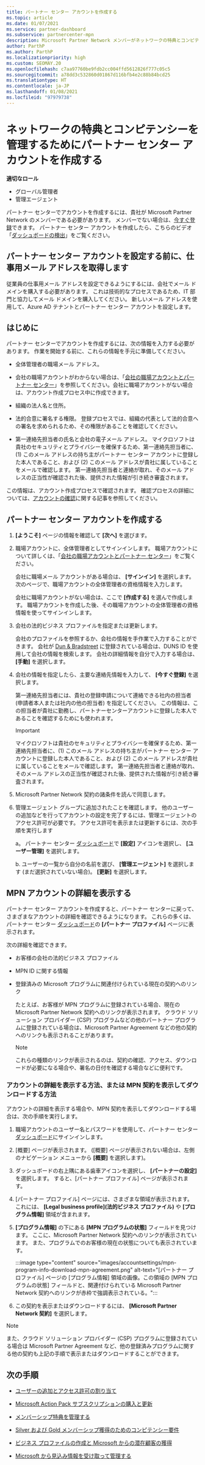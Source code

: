 ```yaml
---
title: パートナー センター アカウントを作成する
ms.topic: article
ms.date: 01/07/2021
ms.service: partner-dashboard
ms.subservice: partnercenter-mpn
description: Microsoft Partner Network メンバーがネットワークの特典とコンピテンシーを管理するためにパートナー センター アカウントを作成する方法について説明します。
author: ParthP
ms.author: ParthP
ms.localizationpriority: high
ms.custom: SEOMAY.20
ms.openlocfilehash: c7aa97760be9fdb2cc004ffd5612826f777c05c5
ms.sourcegitcommit: a78dd3c532860d01867d116bfb4e2c88b84bcd25
ms.translationtype: HT
ms.contentlocale: ja-JP
ms.lasthandoff: 01/08/2021
ms.locfileid: "97979738"
---
```

# <a name="create-a-partner-center-account-to-manage-network-benefits-and-competencies"></a>ネットワークの特典とコンピテンシーを管理するためにパートナー センター アカウントを作成する

**適切なロール**

- グローバル管理者
- 管理エージェント

パートナー センターでアカウントを作成するには、貴社が Microsoft Partner Network のメンバーである必要があります。 メンバーでない場合は、[今すぐ登録](https://partner.microsoft.com/commercial#)できます。 パートナー センター アカウントを作成したら、こちらのビデオ「[ダッシュボードの検出](https://vimeo.com/290338211)」をご覧ください。

## <a name="get-a-work-email-address-before-setting-up-a-partner-center-account"></a>パートナー センター アカウントを設定する前に、仕事用メール アドレスを取得します

従業員の仕事用メール アドレスを設定できるようにするには、会社でメール ドメインを購入する必要があります。 これは技術的なプロセスであるため、IT 部門と協力してメール ドメインを購入してください。 新しいメール アドレスを使用して、Azure AD テナントとパートナー センター アカウントを設定します。

## <a name="get-started"></a>はじめに

パートナー センターでアカウントを作成するには、次の情報を入力する必要があります。 作業を開始する前に、これらの情報を手元に準備してください。

- 全体管理者の職場メール アドレス。

- 会社の職場アカウントがわからない場合は、「[会社の職場アカウントとパートナー センター](azure-active-directory-tenants-and-partner-center.md)」を参照してください。会社に職場アカウントがない場合は、アカウント作成プロセス中に作成できます。 

- 組織の法人名と住所。  

- 法的合意に署名する権限。 登録プロセスでは、組織の代表として法的合意への署名を求められるため、その権限があることを確認してください。

- 第一連絡先担当者の氏名と会社の電子メール アドレス。 マイクロソフトは貴社のセキュリティとプライバシーを確保するため、第一連絡先担当者に、(1) このメール アドレスの持ち主がパートナー センター アカウントに登録した本人であること、および (2) このメール アドレスが貴社に属していることをメールで確認します。 第一連絡先担当者と連絡が取れ、そのメール アドレスの正当性が確認された後、提供された情報が引き続き審査されます。

この情報は、アカウント作成プロセスで確認されます。 確認プロセスの詳細については、[アカウントの確認](verification-responses.md)に関する記事を参照してください。
 
## <a name="create-a-partner-center-account"></a>パートナー センター アカウントを作成する

1.  **[ようこそ]** ページの情報を確認して **[次へ]** を選びます。

2.  職場アカウントに、全体管理者としてサインインします。 職場アカウントについて詳しくは、「[会社の職場アカウントとパートナー センター](azure-active-directory-tenants-and-partner-center.md)」をご覧ください。

    会社に職場メール アカウントがある場合は、 **[サインイン]** を選択します。 次のページで、職場アカウントの全体管理者の資格情報を入力します。 

    会社に職場アカウントがない場合は、ここで **[作成する]** を選んで作成します。 職場アカウントを作成した後、その職場アカウントの全体管理者の資格情報を使ってサインインします。

3.  会社の法的ビジネス プロファイルを指定または更新します。

    会社のプロファイルを参照するか、会社の情報を手作業で入力することができます。 会社が [Dun & Bradstreet](https://partner.microsoft.com/marketing/usisvshowcase/dunandbrad) に登録されている場合は、DUNS ID を使用して会社の情報を検索します。 会社の詳細情報を自分で入力する場合は、 **[手動]** を選択します。

4. 会社の情報を指定したら、主要な連絡先情報を入力して、 **[今すぐ登録]** を選択します。

    第一連絡先担当者には、貴社の登録申請について連絡できる社内の担当者 (申請者本人または社内の他の担当者) を指定してください。 この情報は、この担当者が貴社に勤務し、パートナーセンターアカウントに登録した本人であることを確認するためにも使われます。

    > [!IMPORTANT]  
    > マイクロソフトは貴社のセキュリティとプライバシーを確保するため、第一連絡先担当者に、(1) このメール アドレスの持ち主がパートナー センター アカウントに登録した本人であること、および (2) このメール アドレスが貴社に属していることをメールで確認します。 第一連絡先担当者と連絡が取れ、そのメール アドレスの正当性が確認された後、提供された情報が引き続き審査されます。

5.  Microsoft Partner Network 契約の諸条件を読んで同意します。 

6.  管理エージェント グループに追加されたことを確認します。 他のユーザーの追加などを行ってアカウントの設定を完了するには、管理エージェントのアクセス許可が必要です。 アクセス許可を表示または更新するには、次の手順を実行します

    a。 パートナー センター [ダッシュボード](https://partner.microsoft.com/dashboard/home**)で **[設定]** アイコンを選択し、 **[ユーザー管理]** を選択します。  

    b. ユーザーの一覧から自分の名前を選び、 **[管理エージェント]** を選択します (まだ選択されていない場合)。 **[更新]** を選択します。  

## <a name="view-mpn-account-details"></a>MPN アカウントの詳細を表示する

パートナー センター アカウントを作成すると、パートナー センターに戻って、さまざまなアカウントの詳細を確認できるようになります。 これらの多くは、パートナー センター [ダッシュボード](https://partner.microsoft.com/dashboard)の **[パートナー プロファイル]** ページに表示されます。

次の詳細を確認できます。

- お客様の会社の法的ビジネス プロファイル

- MPN ID に関する情報

- 登録済みの Microsoft プログラムに関連付けられている現在の契約へのリンク

  たとえば、お客様が MPN プログラムに登録されている場合、現在の Microsoft Partner Network 契約へのリンクが表示されます。 クラウド ソリューション プロバイダー (CSP) プログラムなどの他のパートナー プログラムに登録されている場合は、Microsoft Partner Agreement などの他の契約へのリンクも表示されることがあります。 

  > [!NOTE]
  > これらの種類のリンクが表示されるのは、契約の確認、アクセス、ダウンロードが必要になる場合や、署名の日付を確認する場合などに便利です。

### <a name="how-to-view-account-details-or-view-and-download-the-mpn-agreement"></a>アカウントの詳細を表示する方法、または MPN 契約を表示してダウンロードする方法

アカウントの詳細を表示する場合や、MPN 契約を表示してダウンロードする場合は、次の手順を実行します。

1. 職場アカウントのユーザー名とパスワードを使用して、パートナー センター [ダッシュボード](https://partner.microsoft.com/dashboard)にサインインします。

2. [概要] ページが表示されます。 ([概要] ページが表示されない場合は、左側のナビゲーション メニューから **[概要]** を選択します)。

3. ダッシュボードの右上隅にある歯車アイコンを選択し、 **[パートナーの設定]** を選択します。 すると、[パートナー プロファイル] ページが表示されます。

4. [パートナー プロファイル] ページには、さまざまな領域が表示されます。 これには、 **[Legal business profile]\(法的ビジネス プロファイル\)** や **[プログラム情報]** 領域が含まれます。

5. **[プログラム情報]** の下にある **[MPN プログラムの状態]** フィールドを見つけます。 ここに、Microsoft Partner Network 契約へのリンクが表示されています。 また、プログラムでのお客様の現在の状態についても表示されています。


   :::image type="content" source="images/accountsettings/mpn-program-info-download-mpn-agreement.png" alt-text="[パートナー プロファイル] ページの [プログラム情報] 領域の画像。この領域の [MPN プログラムの状態] フィールドと、関連付けられている Microsoft Partner Network 契約へのリンクが赤枠で強調表示されている。":::

6. この契約を表示またはダウンロードするには、 **[Microsoft Partner Network 契約]** を選択します。  

> [!NOTE]
> また、クラウド ソリューション プロバイダー (CSP) プログラムに登録されている場合は Microsoft Partner Agreement など、他の登録済みプログラムに関する他の契約も上記の手順で表示またはダウンロードすることができます。

## <a name="next-steps"></a>次の手順

-   [ユーザーの追加とアクセス許可の割り当て](create-user-accounts-and-set-permissions.md)

-   [Microsoft Action Pack サブスクリプションの購入と更新](mpn-get-action-pack.md)

-   [メンバーシップ特典を管理する](manage-your-partner-network-benefits.md)

-   [Silver および Gold メンバーシップ獲得のためのコンピテンシー要件](https://partner.microsoft.com/membership/competencies)

-   [ビジネス プロファイルの作成と Microsoft からの潜在顧客の獲得](create-a-marketing-profile.md)

-   [Microsoft から見込み情報を受け取って管理する](manage-leads.md)
